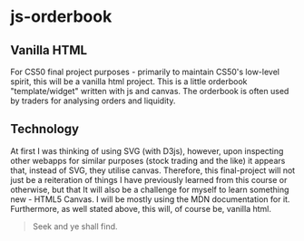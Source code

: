 # js-orderbook

## Vanilla HTML
For CS50 final project purposes - primarily to maintain CS50's low-level spirit, this will be a vanilla html project. This is a little orderbook "template/widget" written with js and canvas. The orderbook is often used by traders for analysing orders and liquidity.

## Technology
At first I was thinking of using SVG (with D3js), however, upon inspecting other webapps for similar purposes (stock trading and the like) it appears that, instead of SVG, they utilise canvas. Therefore, this final-project will not just be a reiteration of things I have previously learned from this course or otherwise, but that It will also be a challenge for myself to learn something new - HTML5 Canvas. I will be mostly using the MDN documentation for it. Furthermore, as well stated above, this will, of course be, vanilla html.

> Seek and ye shall find.